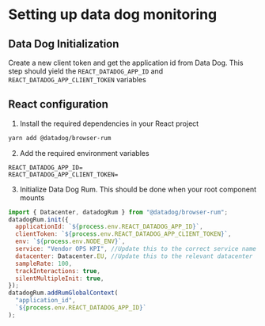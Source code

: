 # Setting up data dog monitoring

## Data Dog Initialization
Create a new client token and get the application id from Data Dog. This step should yield the `REACT_DATADOG_APP_ID` and `REACT_DATADOG_APP_CLIENT_TOKEN` variables

## React configuration

1. Install the required dependencies in your React project

```sh
yarn add @datadog/browser-rum
```

2. Add the required environment variables

```
REACT_DATADOG_APP_ID=
REACT_DATADOG_APP_CLIENT_TOKEN=
```

3. Initialize Data Dog Rum. This should be done when your root component mounts

```javascript
import { Datacenter, datadogRum } from "@datadog/browser-rum";
datadogRum.init({
  applicationId: `${process.env.REACT_DATADOG_APP_ID}`,
  clientToken: `${process.env.REACT_DATADOG_APP_CLIENT_TOKEN}`,
  env: `${process.env.NODE_ENV}`,
  service: "Vendor OPS KPI", //Update this to the correct service name
  datacenter: Datacenter.EU, //Update this to the relevant datacenter
  sampleRate: 100,
  trackInteractions: true,
  silentMultipleInit: true,
});
datadogRum.addRumGlobalContext(
  "application_id",
  `${process.env.REACT_DATADOG_APP_ID}`
);
```
